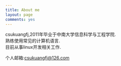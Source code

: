 ```yaml
---
title: About me
layout: page
comments: yes
---
```

  
csukuangfj,2011年毕业于中南大学信息科学与工程学院.   
熟练使用常见的计算机语言.      
目前从事linux开发相关工作.      

个人邮箱:<a href="mailto:csukuangfj@126.com">csukuangfj@126.com</a>
